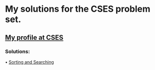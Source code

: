 # My solutions for the CSES problem set.
## [My profile at CSES](https://cses.fi/user/26970)
### Solutions:
• [Sorting and Searching](https://github.com/xcaq/CSES/tree/master/Sorting%20and%20Searching)

